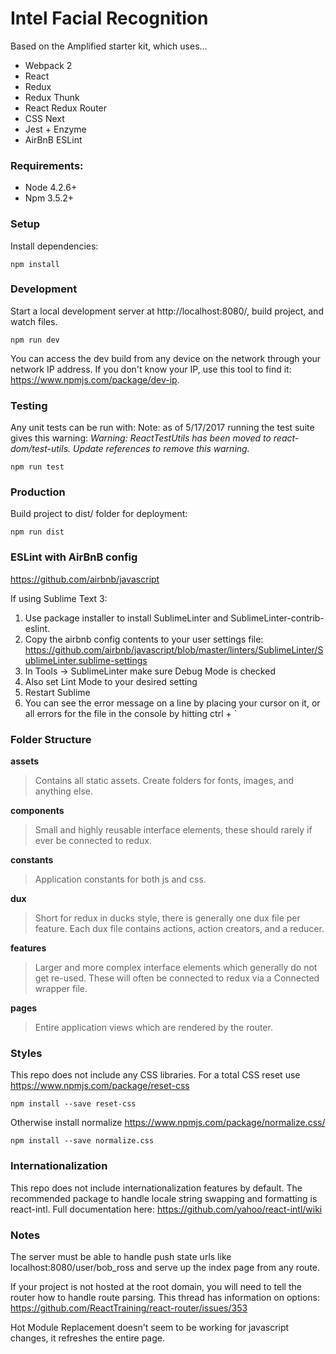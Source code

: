 # Intel Facial Recognition

Based on the Amplified starter kit, which uses...

- Webpack 2
- React
- Redux
- Redux Thunk
- React Redux Router
- CSS Next
- Jest + Enzyme
- AirBnB ESLint

### Requirements:
- Node 4.2.6+
- Npm 3.5.2+

### Setup
Install dependencies:
```
npm install
```

### Development
Start a local development server at http://localhost:8080/, build project, and watch files.
```
npm run dev
```
You can access the dev build from any device on the network through your network IP address.
If you don't know your IP, use this tool to find it: https://www.npmjs.com/package/dev-ip.

### Testing
Any unit tests can be run with:
Note: as of 5/17/2017 running the test suite gives this warning:
_Warning: ReactTestUtils has been moved to react-dom/test-utils. Update references to remove this warning._
```
npm run test
```

### Production
Build project to dist/ folder for deployment:
```
npm run dist
```

### ESLint with AirBnB config

https://github.com/airbnb/javascript

If using Sublime Text 3:
1. Use package installer to install SublimeLinter and SublimeLinter-contrib-eslint.
2. Copy the airbnb config contents to your user settings file: https://github.com/airbnb/javascript/blob/master/linters/SublimeLinter/SublimeLinter.sublime-settings
3. In Tools -> SublimeLinter make sure Debug Mode is checked
4. Also set Lint Mode to your desired setting
5. Restart Sublime
6. You can see the error message on a line by placing your cursor on it, or all errors for the file in the console by hitting ctrl + `

### Folder Structure
__assets__
> Contains all static assets. Create folders for fonts, images, and anything else.

__components__
> Small and highly reusable interface elements, these should rarely if ever be connected to redux.

__constants__
> Application constants for both js and css.

__dux__
> Short for redux in ducks style, there is generally one dux file per feature. Each dux file contains actions, action creators, and a reducer.

__features__
> Larger and more complex interface elements which generally do not get re-used. These will often be connected to redux via a Connected wrapper file.

__pages__
> Entire application views which are rendered by the router.

### Styles
This repo does not include any CSS libraries.
For a total CSS reset use https://www.npmjs.com/package/reset-css
```
npm install --save reset-css
```

Otherwise install normalize https://www.npmjs.com/package/normalize.css/
```
npm install --save normalize.css
```

### Internationalization
This repo does not include internationalization features by default.
The recommended package to handle locale string swapping and formatting is react-intl.
Full documentation here: https://github.com/yahoo/react-intl/wiki


### Notes
The server must be able to handle push state urls like localhost:8080/user/bob_ross and serve up the index page from any route.

If your project is not hosted at the root domain, you will need to tell the router how to handle route parsing. This thread has information on options: https://github.com/ReactTraining/react-router/issues/353

Hot Module Replacement doesn't seem to be working for javascript changes, it refreshes the entire page.

